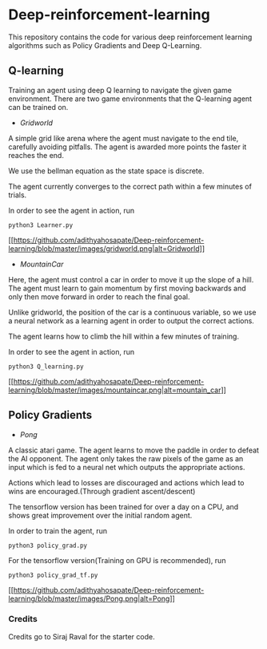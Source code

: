 # Deep-reinforcement-learning

This repository contains the code for various deep reinforcement learning algorithms such as Policy Gradients and Deep Q-Learning.

## Q-learning

Training an agent using deep Q learning to navigate the given game environment. There are two game environments that the Q-learning agent can be trained on.

* *Gridworld*

A simple grid like arena where the agent must navigate to the end tile, carefully avoiding pitfalls. The agent is awarded more points the faster it reaches the end. 

We use the bellman equation as the state space is discrete.

The agent currently converges to the correct path within a few minutes of trials.

In order to see the agent in action, run
```
python3 Learner.py
```

[[https://github.com/adithyahosapate/Deep-reinforcement-learning/blob/master/images/gridworld.png|alt=Gridworld]]


* *MountainCar*

Here, the agent must control a car in order to move it up the slope of a hill. The agent must learn to gain momentum by first moving backwards and only then move forward in order to reach the final goal. 

Unlike gridworld, the position of the car is a continuous variable, so we use a neural network as a learning agent in order to output the correct actions.

The agent learns how to climb the hill within a few minutes of training.

In order to see the agent in action, run
```
python3 Q_learning.py
```

[[https://github.com/adithyahosapate/Deep-reinforcement-learning/blob/master/images/mountaincar.png|alt=mountain_car]]


## Policy Gradients

* *Pong* 

A classic atari game. The agent learns to move the paddle in order to defeat the AI opponent. The agent only takes the raw pixels of the game as an input which is fed to a neural net which outputs the appropriate actions. 

Actions which lead to losses are discouraged and actions which lead to wins are encouraged.(Through gradient ascent/descent)

The tensorflow version has been trained for over a day on a CPU, and shows great improvement over the initial random agent.

In order to train the agent, run
```
python3 policy_grad.py
```
For the tensorflow version(Training on GPU is recommended), run
```
python3 policy_grad_tf.py
```

[[https://github.com/adithyahosapate/Deep-reinforcement-learning/blob/master/images/Pong.png|alt=Pong]]


### Credits 

Credits go to Siraj Raval for the starter code.
